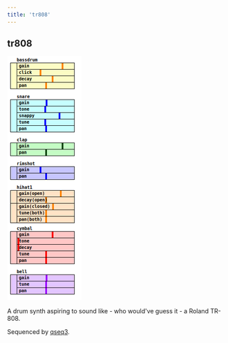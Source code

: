 ```yaml
---
title: 'tr808'
---
```


## tr808

![tr808](tr808.png)

A drum synth aspiring to sound like - who would've guess it - a Roland TR-808.

Sequenced by [qseq3](../qseq3).

